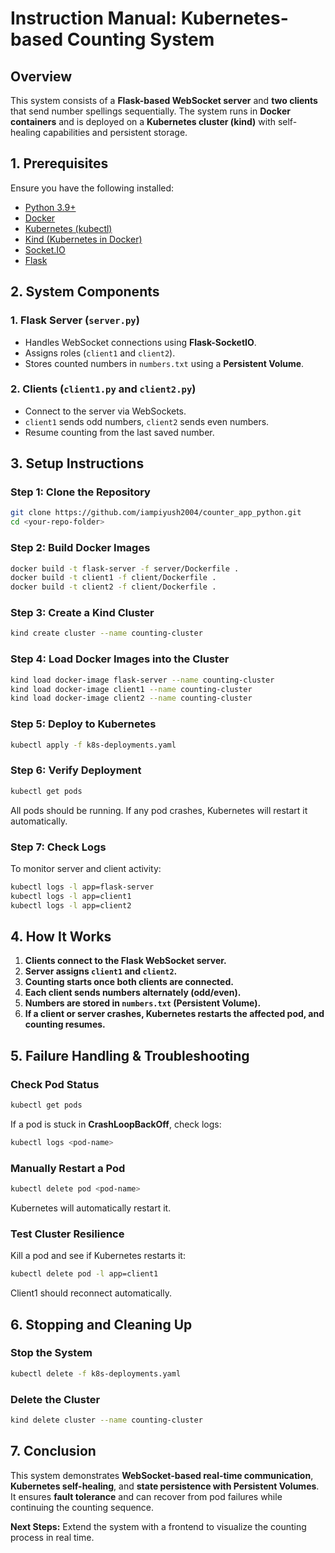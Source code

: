 # Instruction Manual: Kubernetes-based Counting System

## Overview
This system consists of a **Flask-based WebSocket server** and **two clients** that send number spellings sequentially. The system runs in **Docker containers** and is deployed on a **Kubernetes cluster (kind)** with self-healing capabilities and persistent storage.

## 1. Prerequisites
Ensure you have the following installed:
- [Python 3.9+](https://www.python.org/downloads/)
- [Docker](https://www.docker.com/get-started)
- [Kubernetes (kubectl)](https://kubernetes.io/docs/tasks/tools/install-kubectl/)
- [Kind (Kubernetes in Docker)](https://kind.sigs.k8s.io/docs/user/quick-start/)
- [Socket.IO](https://socket.io/)
- [Flask](https://flask.palletsprojects.com/)

## 2. System Components
### **1. Flask Server (`server.py`)**
- Handles WebSocket connections using **Flask-SocketIO**.
- Assigns roles (`client1` and `client2`).
- Stores counted numbers in `numbers.txt` using a **Persistent Volume**.

### **2. Clients (`client1.py` and `client2.py`)**
- Connect to the server via WebSockets.
- `client1` sends odd numbers, `client2` sends even numbers.
- Resume counting from the last saved number.

## 3. Setup Instructions
### **Step 1: Clone the Repository**
```sh
git clone https://github.com/iampiyush2004/counter_app_python.git
cd <your-repo-folder>
```

### **Step 2: Build Docker Images**
```sh
docker build -t flask-server -f server/Dockerfile .
docker build -t client1 -f client/Dockerfile .
docker build -t client2 -f client/Dockerfile .
```

### **Step 3: Create a Kind Cluster**
```sh
kind create cluster --name counting-cluster
```

### **Step 4: Load Docker Images into the Cluster**
```sh
kind load docker-image flask-server --name counting-cluster
kind load docker-image client1 --name counting-cluster
kind load docker-image client2 --name counting-cluster
```

### **Step 5: Deploy to Kubernetes**
```sh
kubectl apply -f k8s-deployments.yaml
```

### **Step 6: Verify Deployment**
```sh
kubectl get pods
```
All pods should be running. If any pod crashes, Kubernetes will restart it automatically.

### **Step 7: Check Logs**
To monitor server and client activity:
```sh
kubectl logs -l app=flask-server
kubectl logs -l app=client1
kubectl logs -l app=client2
```

## 4. How It Works
1. **Clients connect to the Flask WebSocket server.**
2. **Server assigns `client1` and `client2`.**
3. **Counting starts once both clients are connected.**
4. **Each client sends numbers alternately (odd/even).**
5. **Numbers are stored in `numbers.txt` (Persistent Volume).**
6. **If a client or server crashes, Kubernetes restarts the affected pod, and counting resumes.**

## 5. Failure Handling & Troubleshooting
### **Check Pod Status**
```sh
kubectl get pods
```
If a pod is stuck in **CrashLoopBackOff**, check logs:
```sh
kubectl logs <pod-name>
```

### **Manually Restart a Pod**
```sh
kubectl delete pod <pod-name>
```
Kubernetes will automatically restart it.

### **Test Cluster Resilience**
Kill a pod and see if Kubernetes restarts it:
```sh
kubectl delete pod -l app=client1
```
Client1 should reconnect automatically.

## 6. Stopping and Cleaning Up
### **Stop the System**
```sh
kubectl delete -f k8s-deployments.yaml
```

### **Delete the Cluster**
```sh
kind delete cluster --name counting-cluster
```

## 7. Conclusion
This system demonstrates **WebSocket-based real-time communication**, **Kubernetes self-healing**, and **state persistence with Persistent Volumes**. It ensures **fault tolerance** and can recover from pod failures while continuing the counting sequence.

**Next Steps:** Extend the system with a frontend to visualize the counting process in real time.

